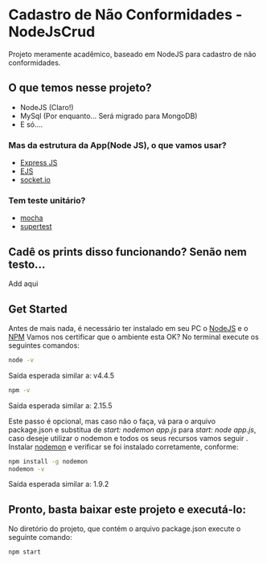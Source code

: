 # Cadastro de Não Conformidades - NodeJsCrud
Projeto meramente acadêmico, baseado em NodeJS para cadastro de não conformidades.

## O que temos nesse projeto?
* NodeJS (Claro!)
* MySql (Por enquanto... Será migrado para MongoDB)
* E só....

### Mas da estrutura da App(Node JS), o que vamos usar?
* [Express JS](http://expressjs.com/)
* [EJS](http://www.embeddedjs.com/)
* [socket.io](http://socket.io/)

### Tem teste unitário?
* [mocha](https://mochajs.org/)
* [supertest](https://www.npmjs.com/package/supertest)

## Cadê os prints disso funcionando? Senão nem testo...
Add aqui

## Get Started
Antes de mais nada, é necessário ter instalado em seu PC o [NodeJS](https://nodejs.org/en/) e o [NPM](https://www.npmjs.com/)
Vamos nos certificar que o ambiente esta OK? No terminal execute os seguintes comandos:
```sh
node -v
```
Saída esperada similar a: v4.4.5

```sh
npm -v
```
Saída esperada similar a: 2.15.5

Este passo é opcional, mas caso não o faça, vá para o arquivo package.json e substitua de *start: nodemon app.js* para *start: node app.js*, caso deseje utilizar o nodemon e todos os seus recursos vamos seguir . Instalar [nodemon](http://nodemon.io/) e verificar se foi instalado corretamente, conforme:
```sh
npm install -g nodemon
nodemon -v
```
Saída esperada similar a: 1.9.2

## Pronto, basta baixar este projeto e executá-lo:
No diretório do projeto, que contém o arquivo package.json execute o seguinte comando:
```sh
npm start
```
